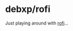 # debxp/rofi

Just playing around with [rofi](https://github.com/davatorium/rofi "A window switcher, Application launcher and dmenu replacement")...

